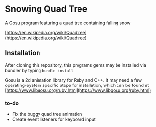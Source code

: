 # Snowing Quad Tree
A Gosu program featuring a quad tree containing falling snow 

[https://en.wikipedia.org/wiki/Quadtree](https://en.wikipedia.org/wiki/Quadtree)

## Installation
After cloning this repository, this programs gems may be installed via bundler by typing ```bundle install```

Gosu is a 2d animation library for Ruby and C++. It may need a few operating-system specific 
steps for installation, which can be found at 
[https://www.libgosu.org/ruby.html](https://www.libgosu.org/ruby.html)

### to-do
- Fix the buggy quad tree animation
- Create event listeners for keyboard input
